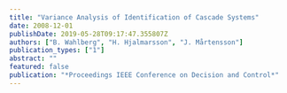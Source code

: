 ```yaml
---
title: "Variance Analysis of Identification of Cascade Systems"
date: 2008-12-01
publishDate: 2019-05-28T09:17:47.355807Z
authors: ["B. Wahlberg", "H. Hjalmarsson", "J. Mårtensson"]
publication_types: ["1"]
abstract: ""
featured: false
publication: "*Proceedings IEEE Conference on Decision and Control*"
---
```


